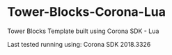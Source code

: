 # Tower-Blocks-Corona-Lua
Tower Blocks Template built using Corona SDK - Lua

Last tested running using:
Corona SDK 2018.3326
